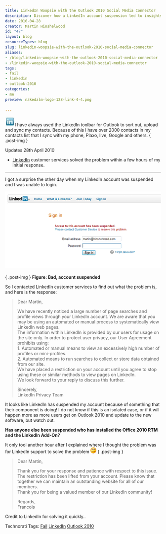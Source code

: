 ```yaml
---
title: LinkedIn Woopsie with the Outlook 2010 Social Media Connector
description: Discover how a LinkedIn account suspension led to insights on the Outlook 2010 Social Media Connector. Learn from my experience and avoid pitfalls!
date: 2010-04-28
creator: Martin Hinshelwood
id: "47"
layout: blog
resourceTypes: blog
slug: linkedin-woopsie-with-the-outlook-2010-social-media-connector
aliases:
- /blog/linkedin-woopsie-with-the-outlook-2010-social-media-connector
- /linkedin-woopsie-with-the-outlook-2010-social-media-connector
tags:
- fail
- linkedin
- outlook-2010
categories:
- me
preview: nakedalm-logo-128-link-4-4.png

---
```

![linkedin-logo](images/LinkedInAccountSuspended_F8E0-linkedin-logo_-2-2.jpg)I have always used the LinkedIn toolbar for Outlook to sort out, upload and sync my contacts. Because of this I have over 2000 contacts in my contacts list that I sync with my phone, Plaxo, live, Google and others.
{ .post-img }

Updates 28th April 2010

- [LinkedIn](http://linkedin.com) customer services solved the problem within a few hours of my initial response.

---

I got a surprise the other day when my LinkedIn account was suspended and I was unable to login.

![image[4]](images/LinkedInAccountSuspended_F8E0-image4_-1-1.png)   
{ .post-img }
**Figure: Bad, account suspended**

So I contacted LinkedIn customer services to find out what the problem is, and here is the response:

> Dear Martin,
>
> We have recently noticed a large number of page searches and profile views through your LinkedIn account. We are aware that you may be using an automated or manual process to systematically view LinkedIn web pages.  
> The information within LinkedIn is provided by our users for usage on the site only. In order to protect user privacy, our User Agreement prohibits using:  
> 1\. Automated or manual means to view an excessively high number of profiles or mini-profiles.  
> 2\. Automated means to run searches to collect or store data obtained from our site.  
> We have placed a restriction on your account until you agree to stop using these or similar methods to view pages on LinkedIn.  
> We look forward to your reply to discuss this further.
>
> Sincerely,  
> LinkedIn Privacy Team

It looks like LinkedIn has suspended my account because of something that their component is doing! I do not know if this is an isolated case, or if it will happen more as more users get on Outlook 2010 and update to the new software, but watch out.

**Has anyone else been suspended who has installed the Office 2010 RTM and the LinkedIn Add-On?**

It only tool another hour after I explained where I thought the problem was for LinkedIn support to solve the problem ![Smile](images/LinkedInAccountSuspended_F8E0-wlEmoticon-smile_2-3-3.png)
{ .post-img }

> Dear Martin,
>
> Thank you for your response and patience with respect to this issue.  
> The restriction has been lifted from your account. Please know that together we can maintain an outstanding website for all of our members.  
> Thank you for being a valued member of our LinkedIn community!
>
> Regards,  
> Francois

Credit to LinkedIn for solving it quickly..

Technorati Tags: [Fail](http://technorati.com/tags/Fail) [LinkedIn](http://technorati.com/tags/LinkedIn) [Outlook 2010](http://technorati.com/tags/Outlook+2010)
